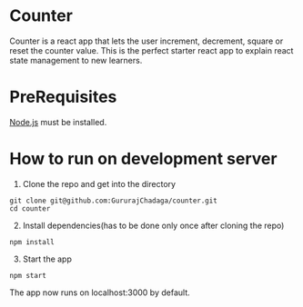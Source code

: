 # Counter

Counter is a react app that lets the user increment, decrement, square or reset the counter value. This is the perfect starter react app to explain react state management to new learners.

# PreRequisites
[Node.js](https://www.google.com "https://nodejs.org/en/") must be installed.


# How to run on development server

1. Clone the repo and get into the directory
```
git clone git@github.com:GururajChadaga/counter.git
cd counter
```
2. Install dependencies(has to be done only once after cloning the repo)
```
npm install
``` 
3. Start the app  
```
npm start
```
The app now runs on localhost:3000 by default.